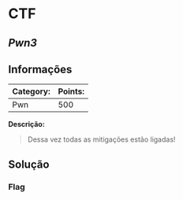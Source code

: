 # **CTF**

## _Pwn3_

## Informações

| **Category:** | **Points:** |
| ------------- | ----------- |
| Pwn           | 500         |

**Descrição:**

> Dessa vez todas as mitigações estão ligadas!

## Solução

### Flag

>
